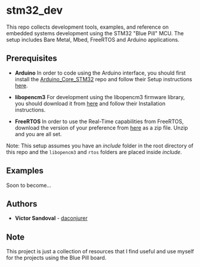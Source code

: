 # stm32_dev
This repo collects development tools, examples, and reference on
embedded systems development using the STM32 "Blue Pill" MCU. The
setup includes Bare Metal, Mbed, FreeRTOS and Arduino
applications.

## Prerequisites

* **Arduino** In order to code using the Arduino interface, you should
first install the [Arduino_Core_STM32](https://github.com/stm32duino/Arduino_Core_STM32)
repo and follow their Setup instructions [here](https://github.com/stm32duino/wiki/wiki/Getting-Started).

* **libopencm3** For development using the libopencm3 firmware library,
you should download it from [here](https://github.com/libopencm3/libopencm3)
and follow their Installation instructions.

* **FreeRTOS** In order to use the Real-Time capabilities from FreeRTOS,
download the version of your preference from [here](https://www.freertos.org)
as a zip file. Unzip and you are all set.

Note: This setup assumes you have an *include* folder in the root
directory of this repo and the ```libopencm3``` and ```rtos``` folders are
placed inside *include*.

## Examples

Soon to become...

## Authors

* **Victor Sandoval** - [daconjurer](https://github.com/daconjurer)

## Note

This project is just a collection of resources that I find useful and
use myself for the projects using the Blue Pill board.
